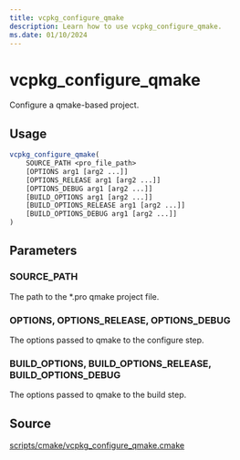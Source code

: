 ```yaml
---
title: vcpkg_configure_qmake
description: Learn how to use vcpkg_configure_qmake.
ms.date: 01/10/2024
---
```

# vcpkg_configure_qmake

Configure a qmake-based project.

## Usage

```cmake
vcpkg_configure_qmake(
    SOURCE_PATH <pro_file_path>
    [OPTIONS arg1 [arg2 ...]]
    [OPTIONS_RELEASE arg1 [arg2 ...]]
    [OPTIONS_DEBUG arg1 [arg2 ...]]
    [BUILD_OPTIONS arg1 [arg2 ...]]
    [BUILD_OPTIONS_RELEASE arg1 [arg2 ...]]
    [BUILD_OPTIONS_DEBUG arg1 [arg2 ...]]
)
```

## Parameters

### SOURCE_PATH

The path to the *.pro qmake project file.

### OPTIONS, OPTIONS\_RELEASE, OPTIONS\_DEBUG

The options passed to qmake to the configure step.

### BUILD\_OPTIONS, BUILD\_OPTIONS\_RELEASE, BUILD\_OPTIONS\_DEBUG

The options passed to qmake to the build step.

## Source

[scripts/cmake/vcpkg\_configure\_qmake.cmake](https://github.com/Microsoft/vcpkg/blob/master/scripts/cmake/vcpkg_configure_qmake.cmake)

